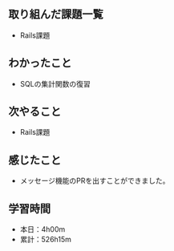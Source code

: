 ## 取り組んだ課題一覧
- Rails課題
## わかったこと
- SQLの集計関数の復習
## 次やること
- Rails課題
## 感じたこと
- メッセージ機能のPRを出すことができました。
## 学習時間
- 本日：4h00m
- 累計：526h15m
